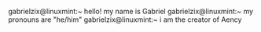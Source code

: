 gabrielzix@linuxmint:~ hello! my name is Gabriel
gabrielzix@linuxmint:~ my pronouns are "he/him"
gabrielzix@linuxmint:~ i am the creator of Aency
